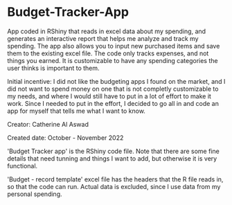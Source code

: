 # Budget-Tracker-App
App coded in RShiny that reads in excel data about my spending, and generates an interactive report that helps me analyze and track my spending. The app also allows you to input new purchased items and save them to the existing excel file. The code only tracks expenses, and not things you earned. It is customizable to have any spending categories the user thinks is important to them.

Initial incentive: I did not like the budgeting apps I found on the market, and I did not want to spend money on one that is not completly customizable to my needs, and where I would still have to put in a lot of effort to make it work. Since I needed to put in the effort, I decided to go all in and code an app for myself that tells me what I want to know.


Creator: Catherine Al Aswad

Created date: October - November 2022

'Budget Tracker app' is the RShiny code file. Note that there are some fine details that need tunning and things I want to add, but otherwise it is very functional.

'Budget - record template' excel file has the headers that the R file reads in, so that the code can run. Actual data is excluded, since I use data from my personal spending.
